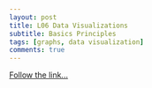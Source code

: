```yaml
---
layout: post
title: L06 Data Visualizations
subtitle: Basics Principles
tags: [graphs, data visualization]
comments: true
---
```


[Follow the link...](../06)

